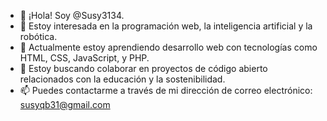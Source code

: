 - 👋 ¡Hola! Soy @Susy3134.
- 👀 Estoy interesada en la programación web, la inteligencia artificial y la robótica.
- 🌱 Actualmente estoy aprendiendo desarrollo web con tecnologías como HTML, CSS, JavaScript, y PHP.
- 💞️ Estoy buscando colaborar en proyectos de código abierto relacionados con la educación y la sostenibilidad.
- 📫 Puedes contactarme a través de mi dirección de correo electrónico: susyqb31@gmail.com

<!---
Susy3134/Susy3134 es un repositorio especial porque su archivo `README.md` (este archivo) aparece en tu perfil de GitHub. Puedes hacer clic en el enlace "Preview" para ver los cambios.
-->
